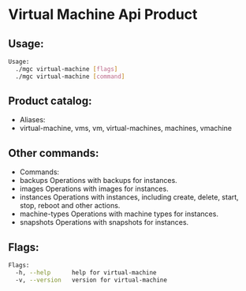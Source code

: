 # Virtual Machine Api Product

## Usage:
```bash
Usage:
  ./mgc virtual-machine [flags]
  ./mgc virtual-machine [command]
```

## Product catalog:
- Aliases:
- virtual-machine, vms, vm, virtual-machines, machines, vmachine

## Other commands:
- Commands:
- backups       Operations with backups for instances.
- images        Operations with images for instances.
- instances     Operations with instances, including create, delete, start, stop, reboot and other actions.
- machine-types Operations with machine types for instances.
- snapshots     Operations with snapshots for instances.

## Flags:
```bash
Flags:
  -h, --help      help for virtual-machine
  -v, --version   version for virtual-machine
```

